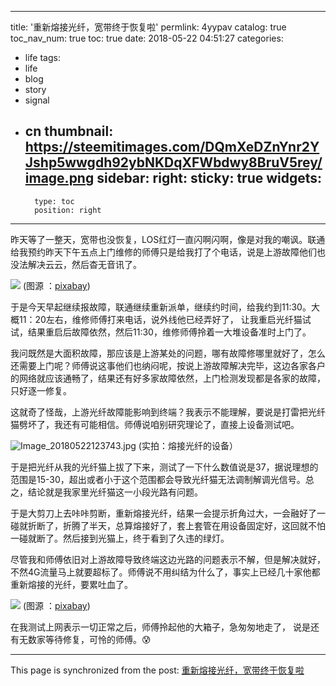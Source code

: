 
---
title: '重新熔接光纤，宽带终于恢复啦'
permlink: 4yypav
catalog: true
toc_nav_num: true
toc: true
date: 2018-05-22 04:51:27
categories:
- life
tags:
- life
- blog
- story
- signal
- cn
thumbnail: https://steemitimages.com/DQmXeDZnYnr2YJshp5wwgdh92ybNKDqXFWbdwy8BruV5rey/image.png
sidebar:
    right:
        sticky: true
widgets:
    -
        type: toc
        position: right
---


昨天等了一整天，宽带也没恢复，LOS红灯一直闪啊闪啊，像是对我的嘲讽。联通给我预约昨天下午五点上门维修的师傅只是给我打了个电话，说是上游故障他们也没法解决云云，然后杳无音讯了。

![](https://steemitimages.com/DQmXeDZnYnr2YJshp5wwgdh92ybNKDqXFWbdwy8BruV5rey/image.png)
(图源 ：[pixabay](https://pixabay.com/))

于是今天早起继续报故障，联通继续重新派单，继续约时间，给我约到11:30。大概11：20左右，维修师傅打来电话，说外线他已经弄好了， 让我重启光纤猫试试，结果重启后故障依然，然后11:30，维修师傅拎着一大堆设备准时上门了。

我问既然是大面积故障，那应该是上游某处的问题，哪有故障修哪里就好了，怎么还需要上门呢？师傅说这事他们也纳闷呢，按说上游故障解决完毕，这边各家各户的网络就应该通畅了，结果还有好多家故障依然，上门检测发现都是各家的故障，只好逐一修复。

这就奇了怪哉，上游光纤故障能影响到终端？我表示不能理解，要说是打雷把光纤猫劈坏了，我还有可能相信。师傅说咱别研究理论了，直接上设备测试吧。

![Image_20180522123743.jpg](https://steemitimages.com/DQmPkhHbzjjDujJ3v6SHDeT8L7sBktL9ryX2qjSp2XqcwWt/Image_20180522123743.jpg)
(实拍：熔接光纤的设备）

于是把光纤从我的光纤猫上拔了下来，测试了一下什么数值说是37，据说理想的范围是15-30，超出或者小于这个范围都会导致光纤猫无法调制解调光信号。总之，结论就是我家里光纤猫这一小段光路有问题。


于是大剪刀上去咔咔剪断，重新熔接光纤，结果一会提示折角过大，一会融好了一碰就折断了，折腾了半天，总算熔接好了，套上套管在用设备固定好，这回就不怕一碰就断了。然后接到光猫上，终于看到了久违的绿灯。

尽管我和师傅依旧对上游故障导致终端这边光路的问题表示不解，但是解决就好，不然4G流量马上就要超标了。师傅说不用纠结为什么了，事实上已经几十家他都重新熔接的光纤，要累吐血了。

![](https://steemitimages.com/DQmcM9xKtDbFcwmFcR225DiRRoLVtcYQfGZwWhaiuCZZpmV/image.png)
(图源 ：[pixabay](https://pixabay.com/))

在我测试上网表示一切正常之后，师傅拎起他的大箱子，急匆匆地走了， 说是还有无数家等待修复，可怜的师傅。😰

- - -

This page is synchronized from the post: [重新熔接光纤，宽带终于恢复啦](https://steemit.com/@oflyhigh/4yypav)
